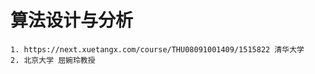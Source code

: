 <!--
 * @Author: ChengWang(cheng.wang.801@gmail.com)
 * @Date: 2020-12-05 09:04:01
 * @LastEditors: ChengWang
 * @LastEditTime: 2020-12-05 09:05:20
 * @FilePath: /note/算法设计与分析.md
-->

# 算法设计与分析 
    1. https://next.xuetangx.com/course/THU08091001409/1515822 清华大学
    2. 北京大学 屈婉玲教授

